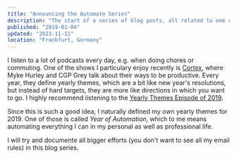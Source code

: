 ```yaml
---
title: "Announcing the Automate Series"
description: "The start of a series of blog posts, all related to one of my yearly themes: automation."
published: "2019-01-04"
updated: "2023-11-11"
location: "Frankfurt, Germany"
---
```


I listen to a lot of podcasts every day, e.g. when doing chores or commuting. One of the shows I particulary enjoy recently is [Cortex](https://www.relay.fm/cortex), where Myke Hurley and CGP Grey talk about their ways to be productive. 
Every year, they define yearly themes, which are a bit like new year's resolutions, but instead of hard targets, they are more like directions in which you want to go.
I highly recommend listening to the [Yearly Themes Episode of 2019](https://www.relay.fm/cortex/79).

<!-- more -->

Since this is such a good idea, I naturally defined my own yearly themes for 2019. One of those is called _Year of Automation_, which to me means automating everything I can in my personal as well as professional life.

I will try and documente all bigger efforts (you don't want to see all my email rules) in this blog series.
